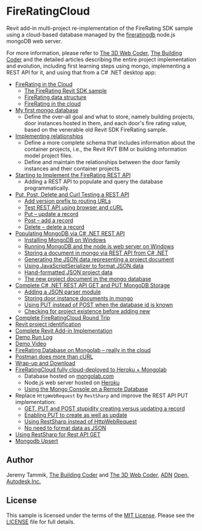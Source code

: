 # FireRatingCloud
Revit add-in multi-project re-implementation of the FireRating SDK sample using a cloud-based database managed by the
[fireratingdb](https://github.com/jeremytammik/firerating) node.js mongoDB web server.

For more information, please refer to
[The 3D Web Coder](http://the3dwebcoder.typepad.com),
[The Building Coder](http://thebuildingcoder.typepad.com) and
the detailed articles describing the entire project implementation and evolution, including first learning steps using mongo, implementing a REST API for it, and using that from a C# .NET desktop app:

- [FireRating in the Cloud](http://thebuildingcoder.typepad.com/blog/2015/07/firerating-and-the-revit-python-shell-in-the-cloud-as-web-servers.html)
  - [The FireRating Revit SDK sample](http://thebuildingcoder.typepad.com/blog/2015/07/firerating-and-the-revit-python-shell-in-the-cloud-as-web-servers.html#2)
  - [FireRating data structure](http://thebuildingcoder.typepad.com/blog/2015/07/firerating-and-the-revit-python-shell-in-the-cloud-as-web-servers.html#3)
  - [FireRating in the cloud](http://thebuildingcoder.typepad.com/blog/2015/07/firerating-and-the-revit-python-shell-in-the-cloud-as-web-servers.html#4)
- [My first mongo database](http://the3dwebcoder.typepad.com/blog/2015/06/my-first-mongo-database.html)
  - Define the over-all goal and what to store, namely building projects, door instances hosted in them, and each door's fire rating value, based on the venerable old Revit SDK FireRating sample.
- [Implementing relationships](http://the3dwebcoder.typepad.com/blog/2015/07/implementing-mongo-database-relationships.html)
  - Define a more complete schema that includes information about the container projects, i.e., the Revit RVT BIM or building information model project files.
  - Define and maintain the relationships between the door family instances and their container projects.
- [Starting to Implement the FireRating REST API](http://the3dwebcoder.typepad.com/blog/2015/07/starting-to-implement-the-firerating-rest-api.html)
  - Adding a REST API to populate and query the database programmatically.
- [Put, Post, Delete and Curl Testing a REST API](http://the3dwebcoder.typepad.com/blog/2015/07/put-post-delete-and-curl-testing-the-firerating-rest-api.html)
  - [Add version prefix to routing URLs](http://the3dwebcoder.typepad.com/blog/2015/07/put-post-delete-and-curl-testing-the-firerating-rest-api.html#2)
  - [Test REST API using browser and cURL](http://the3dwebcoder.typepad.com/blog/2015/07/put-post-delete-and-curl-testing-the-firerating-rest-api.html#3)
  - [Put – update a record](http://the3dwebcoder.typepad.com/blog/2015/07/put-post-delete-and-curl-testing-the-firerating-rest-api.html#4)
  - [Post – add a record](http://the3dwebcoder.typepad.com/blog/2015/07/put-post-delete-and-curl-testing-the-firerating-rest-api.html#5)
  - [Delete – delete a record](http://the3dwebcoder.typepad.com/blog/2015/07/put-post-delete-and-curl-testing-the-firerating-rest-api.html#6)
- [Populating MongoDB via C# .NET REST API](http://the3dwebcoder.typepad.com/blog/2015/07/adding-a-mongodb-document-from-c-net-via-rest-api.html)
  - [Installing MongoDB on Windows](http://the3dwebcoder.typepad.com/blog/2015/07/adding-a-mongodb-document-from-c-net-via-rest-api.html#2)
  - [Running MongoDB and the node.js web server on Windows](http://the3dwebcoder.typepad.com/blog/2015/07/adding-a-mongodb-document-from-c-net-via-rest-api.html#3)
  - [Storing a document in mongo via REST API from C# .NET](http://the3dwebcoder.typepad.com/blog/2015/07/adding-a-mongodb-document-from-c-net-via-rest-api.html#4)
  - [Generating the JSON data representing a project document](http://the3dwebcoder.typepad.com/blog/2015/07/adding-a-mongodb-document-from-c-net-via-rest-api.html#5)
  - [Using JavaScriptSerializer to format JSON data](http://the3dwebcoder.typepad.com/blog/2015/07/adding-a-mongodb-document-from-c-net-via-rest-api.html#6)
  - [Hand-formatted JSON project data](http://the3dwebcoder.typepad.com/blog/2015/07/adding-a-mongodb-document-from-c-net-via-rest-api.html#7)
  - [The new project document in the mongo database](http://the3dwebcoder.typepad.com/blog/2015/07/adding-a-mongodb-document-from-c-net-via-rest-api.html#8)
- [Complete C# .NET REST API GET and PUT MongoDB Storage](http://the3dwebcoder.typepad.com/blog/2015/07/get-and-put-c-net-rest-api-mongodb-storage.html)
  - [Adding a JSON parser module](http://the3dwebcoder.typepad.com/blog/2015/07/get-and-put-c-net-rest-api-mongodb-storage.html#2)
  - [Storing door instance documents in mongo](http://the3dwebcoder.typepad.com/blog/2015/07/get-and-put-c-net-rest-api-mongodb-storage.html#3)
  - [Using PUT instead of POST when the database id is known](http://the3dwebcoder.typepad.com/blog/2015/07/get-and-put-c-net-rest-api-mongodb-storage.html#4)
  - [Checking for project existence before adding new](http://the3dwebcoder.typepad.com/blog/2015/07/get-and-put-c-net-rest-api-mongodb-storage.html#5)
-  [Complete FireRatingCloud Round Trip](http://the3dwebcoder.typepad.com/blog/2015/07/fireratingcloud-round-trip-and-on-mongolab.html)
  - [Revit project identification](http://the3dwebcoder.typepad.com/blog/2015/07/fireratingcloud-round-trip-and-on-mongolab.html#2)
  - [Complete Revit Add-in Implementation](http://the3dwebcoder.typepad.com/blog/2015/07/fireratingcloud-round-trip-and-on-mongolab.html#3)
  - [Demo Run Log](http://the3dwebcoder.typepad.com/blog/2015/07/fireratingcloud-round-trip-and-on-mongolab.html#4)
  - [Demo Video](http://the3dwebcoder.typepad.com/blog/2015/07/fireratingcloud-round-trip-and-on-mongolab.html#5)
  - [FireRating Database on Mongolab &ndash; really in the cloud](http://the3dwebcoder.typepad.com/blog/2015/07/fireratingcloud-round-trip-and-on-mongolab.html#6)
  - [Postman does more than cURL](http://the3dwebcoder.typepad.com/blog/2015/07/fireratingcloud-round-trip-and-on-mongolab.html#7)
  - [Wrap-up and Download](http://the3dwebcoder.typepad.com/blog/2015/07/fireratingcloud-round-trip-and-on-mongolab.html#8)
- [FireRatingCloud fully cloud-deployed to Heroku + Mongolab](http://the3dwebcoder.typepad.com/blog/2015/07/fireratingcloud-fully-deployed-on-heroku-and-mongolab.html)
  - Database hosted on [mongolab.com](https://mongolab.com)
  - Node.js web server hosted on [Heroku](http://heroku.com)
  - [Using the Mongo Console on a Remote Database](http://the3dwebcoder.typepad.com/blog/2015/07/fireratingcloud-fully-deployed-on-heroku-and-mongolab.html#3)
- Replace `HttpWebRequest` by `RestSharp` and improve the REST API PUT implementation:
  - [GET, PUT and POST stupidity creating versus updating a record](http://the3dwebcoder.typepad.com/blog/2015/09/comphound-restsharp-mongoose-put-and-post.html#3)
  - [Enabling PUT to create as well as update](http://the3dwebcoder.typepad.com/blog/2015/09/comphound-restsharp-mongoose-put-and-post.html#4)
  - [Using RestSharp instead of HttpWebRequest](http://the3dwebcoder.typepad.com/blog/2015/09/comphound-restsharp-mongoose-put-and-post.html#5)
  - [No need to format data as JSON](http://the3dwebcoder.typepad.com/blog/2015/09/comphound-restsharp-mongoose-put-and-post.html#6)
- [Using RestSharp for Rest API GET](http://the3dwebcoder.typepad.com/blog/2015/09/using-restsharp-for-rest-api-get.html)
- [Mongodb Upsert](http://the3dwebcoder.typepad.com/blog/2015/09/mongodb-upsert.html)


## Author

Jeremy Tammik,
[The Building Coder](http://thebuildingcoder.typepad.com) and
[The 3D Web Coder](http://the3dwebcoder.typepad.com),
[ADN](http://www.autodesk.com/adn)
[Open](http://www.autodesk.com/adnopen),
[Autodesk Inc.](http://www.autodesk.com)


## License

This sample is licensed under the terms of the [MIT License](http://opensource.org/licenses/MIT).
Please see the [LICENSE](LICENSE) file for full details.
